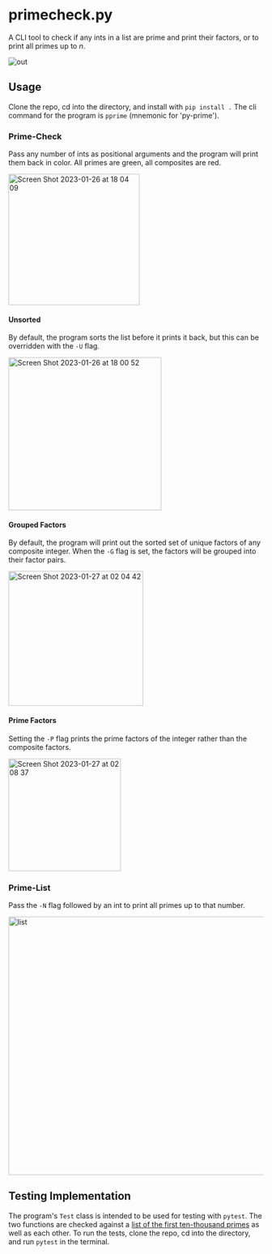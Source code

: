 # primecheck.py
A CLI tool to check if any ints in a list are prime and print their factors, or to print all primes up to *n*.

![out](https://user-images.githubusercontent.com/23170004/215036461-05f88176-7c6b-4471-b817-847657268c11.gif)

## Usage
Clone the repo, cd into the directory, and install with `pip install .`
The cli command for the program is `pprime` (mnemonic for 'py-prime').

### Prime-Check
Pass any number of ints as positional arguments and the program will print them back in color. All primes are green, all composites are red.

<img width="259" alt="Screen Shot 2023-01-26 at 18 04 09" src="https://user-images.githubusercontent.com/23170004/214977636-510cdb9c-4a57-428b-81a4-7c15afac2e86.png">

#### Unsorted
By default, the program sorts the list before it prints it back, but this can be overridden with the `-U` flag.

<img width="302" alt="Screen Shot 2023-01-26 at 18 00 52" src="https://user-images.githubusercontent.com/23170004/214977247-39d37008-e985-422c-82f7-484ea1eb1b92.png">

#### Grouped Factors

By default, the program will print out the sorted set of unique factors of any composite integer. When the `-G` flag is set, the factors will be grouped into their factor pairs.

<img width="266" alt="Screen Shot 2023-01-27 at 02 04 42" src="https://user-images.githubusercontent.com/23170004/215037469-8a58cc33-a0af-4ffa-87f8-f28dc5441fc1.png">

#### Prime Factors

Setting the `-P` flag prints the prime factors of the integer rather than the composite factors.

<img width="222" alt="Screen Shot 2023-01-27 at 02 08 37" src="https://user-images.githubusercontent.com/23170004/215038155-2ed7ba17-ce63-4f7f-acb5-2826c1301034.png">

### Prime-List
Pass the `-N` flag followed by an int to print all primes up to that number.

<img width="510" alt="list" src="https://user-images.githubusercontent.com/23170004/214741795-1b2079ff-6091-45d1-8dd7-1fdfcf5ca501.png">

## Testing Implementation
The program's `Test` class is intended to be used for testing with `pytest`. The two functions are checked against a [list of the first ten-thousand primes](https://primes.utm.edu/lists/small/10000.txt) as well as each other. To run the tests, clone the repo, cd into the directory, and run `pytest` in the terminal.
